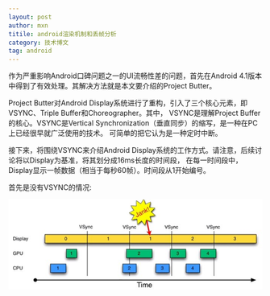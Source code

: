 ```yaml
---
layout: post
author: mxn
titile: android渲染机制和丢帧分析
category: 技术博文
tag: android
---
```


作为严重影响Android口碑问题之一的UI流畅性差的问题，首先在Android 4.1版本中得到了有效处理。其解决方法就是本文要介绍的Project Butter。

Project Butter对Android Display系统进行了重构，引入了三个核心元素，即VSYNC、Triple Buffer和Choreographer。其中，
VSYNC是理解Project Buffer的核心。VSYNC是Vertical Synchronization（垂直同步）的缩写，是一种在PC上已经很早就广泛使用的技术。
可简单的把它认为是一种定时中断。

接下来，将围绕VSYNC来介绍Android Display系统的工作方式。请注意，后续讨论将以Display为基准，将其划分成16ms长度的时间段，
在每一时间段中，Display显示一帧数据（相当于每秒60帧）。时间段从1开始编号。

首先是没有VSYNC的情况:

![](https://raw.githubusercontent.com/mxn21/mxn21.github.io/master/public/img/img77.png)




